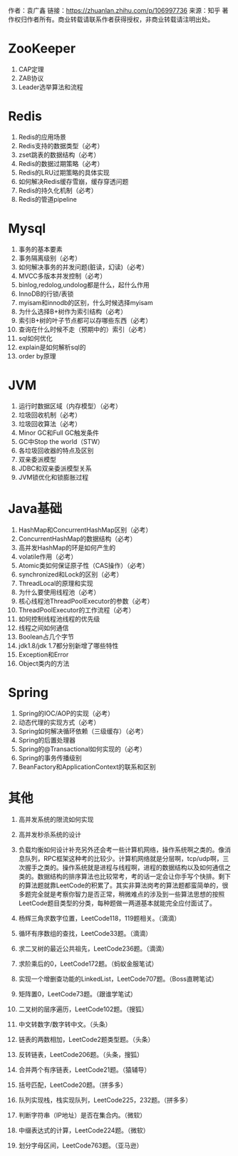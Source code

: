 作者：袁广鑫
链接：https://zhuanlan.zhihu.com/p/106997736
来源：知乎
著作权归作者所有。商业转载请联系作者获得授权，非商业转载请注明出处。

# ZooKeeper
1. CAP定理
2. ZAB协议
3. Leader选举算法和流程

# Redis
1. Redis的应用场景
2. Redis支持的数据类型（必考）
3. zset跳表的数据结构（必考）
4. Redis的数据过期策略（必考）
5. Redis的LRU过期策略的具体实现
6. 如何解决Redis缓存雪崩，缓存穿透问题
7. Redis的持久化机制（必考）
8. Redis的管道pipeline

# Mysql
1. 事务的基本要素
2. 事务隔离级别（必考）
3. 如何解决事务的并发问题(脏读，幻读)（必考）
4. MVCC多版本并发控制（必考）
5. binlog,redolog,undolog都是什么，起什么作用
6. InnoDB的行锁/表锁
7. myisam和innodb的区别，什么时候选择myisam
8. 为什么选择B+树作为索引结构（必考）
9. 索引B+树的叶子节点都可以存哪些东西（必考）
10. 查询在什么时候不走（预期中的）索引（必考）
11. sql如何优化
12. explain是如何解析sql的
13. order by原理

# JVM
1. 运行时数据区域（内存模型）（必考）
2. 垃圾回收机制（必考）
3. 垃圾回收算法（必考）
4. Minor GC和Full GC触发条件
5. GC中Stop the world（STW）
6. 各垃圾回收器的特点及区别
7. 双亲委派模型
8. JDBC和双亲委派模型关系
9. JVM锁优化和锁膨胀过程

# Java基础
1. HashMap和ConcurrentHashMap区别（必考）
2. ConcurrentHashMap的数据结构（必考）
3. 高并发HashMap的环是如何产生的
4. volatile作用（必考）
5. Atomic类如何保证原子性（CAS操作）（必考）
6. synchronized和Lock的区别（必考）
7. ThreadLocal的原理和实现
8. 为什么要使用线程池（必考）
9. 核心线程池ThreadPoolExecutor的参数（必考）
10. ThreadPoolExecutor的工作流程（必考）
11. 如何控制线程池线程的优先级
12. 线程之间如何通信
13. Boolean占几个字节
14. jdk1.8/jdk 1.7都分别新增了哪些特性
15. Exception和Error
16. Object类内的方法

# Spring
1. Spring的IOC/AOP的实现（必考）
2. 动态代理的实现方式（必考）
3. Spring如何解决循环依赖（三级缓存）（必考）
4. Spring的后置处理器
5. Spring的@Transactional如何实现的（必考）
6. Spring的事务传播级别
7. BeanFactory和ApplicationContext的联系和区别

# 其他
1. 高并发系统的限流如何实现
2. 高并发秒杀系统的设计
3. 负载均衡如何设计补充另外还会考一些计算机网络，操作系统啊之类的。像消息队列，RPC框架这种考的比较少。计算机网络就是分层啊，tcp/udp啊，三次握手之类的。操作系统就是进程与线程啊，进程的数据结构以及如何通信之类的。数据结构的排序算法也比较常考，考的话一定会让你手写个快排。剩下的算法题就靠LeetCode的积累了。其实非算法岗考的算法题都蛮简单的，很多题完全就是考察你智力是否正常，稍微难点的涉及到一些算法思想的按照LeetCode题目类型的分类，每种题做一两道基本就能完全应付面试了。



1. 杨辉三角求数字位置，LeetCode118，119题相关。（滴滴）
2. 循环有序数组的查找，LeetCode33题。（滴滴）
3. 求二叉树的最近公共祖先，LeetCode236题。（滴滴）
4. 求阶乘后的0，LeetCode172题。（蚂蚁金服笔试）
5. 实现一个增删查功能的LinkedList，LeetCode707题。（Boss直聘笔试）
6. 矩阵置0，LeetCode73题。（跟谁学笔试）
7. 二叉树的层序遍历，LeetCode102题。（搜狐）
8. 中文转数字/数字转中文。（头条）
9. 链表的两数相加，LeetCode2题类型题。（头条）
10. 反转链表，LeetCode206题。（头条，搜狐）
11. 合并两个有序链表，LeetCode21题。（猿辅导）
12. 括号匹配，LeetCode20题。（拼多多）
13. 队列实现栈，栈实现队列，LeetCode225，232题。（拼多多）
14. 判断字符串（IP地址）是否在集合内。（微软）
15. 中缀表达式的计算，LeetCode224题。（微软）
16. 划分字母区间，LeetCode763题。（亚马逊）
